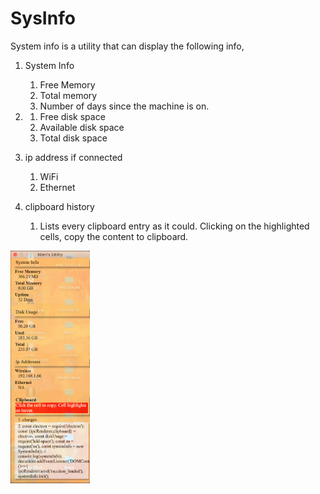 # SysInfo
System info is a utility that can display the following info,
1. System Info
    1. Free Memory
    1. Total memory
    1. Number of days since the machine is on.
    
1.    
    1. Free disk space
    1. Available disk space
    1. Total disk space
1. ip address if connected 
    1. WiFi 
    1. Ethernet
1. clipboard history
    1. Lists every clipboard entry as it could. Clicking on the highlighted cells, copy the content to clipboard.

<img src="image.png" width="127" height="372" alt="App Screenshot"/>
